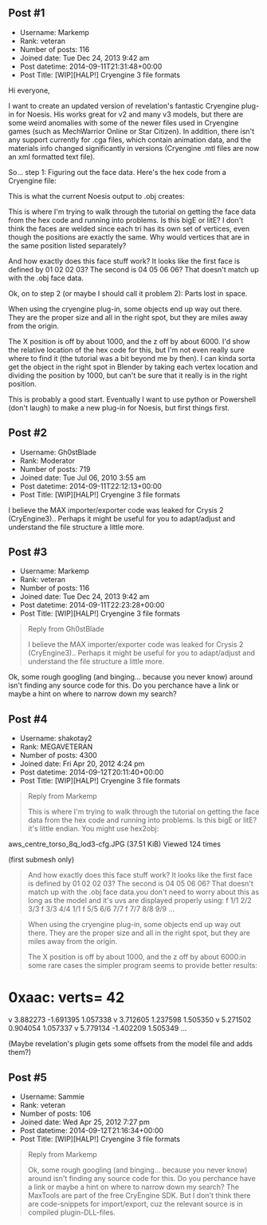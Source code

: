 ## Post #1
- Username: Markemp
- Rank: veteran
- Number of posts: 116
- Joined date: Tue Dec 24, 2013 9:42 am
- Post datetime: 2014-09-11T21:31:48+00:00
- Post Title: [WIP][HALP!] Cryengine 3 file formats

Hi everyone,

I want to create an updated version of revelation's fantastic Cryengine plug-in for Noesis.  His works great for v2 and many v3 models, but there are some weird anomalies with some of the newer files used in Cryengine games (such as MechWarrior Online or Star Citizen).  In addition, there isn't any support currently for .cga files, which contain animation data, and the materials info changed significantly in versions (Cryengine .mtl files are now an xml formatted text file).

So... step 1:  Figuring out the face data.
Here's the hex code from a Cryengine file:


This is what the current Noesis output to .obj creates:


This is where I'm trying to walk through the tutorial on getting the face data from the hex code and running into problems.  Is this bigE or litE?  I don't think the faces are welded since each tri has its own set of vertices, even though the positions are exactly the same.  Why would vertices that are in the same position listed separately?

And how exactly does this face stuff work?  It looks like the first face is defined by 01 02 02 03?  The second is 04 05 06 06?  That doesn't match up with the .obj face data.

Ok, on to step 2 (or maybe I should call it problem 2):  Parts lost in space.

When using the cryengine plug-in, some objects end up way out there.  They are the proper size and all in the right spot, but they are miles away from the origin. 


The X position is off by about 1000, and the z off by about 6000.  I'd show the relative location of the hex code for this, but I'm not even really sure where to find it (the tutorial was a bit beyond me by then).  I can kinda sorta get the object in the right spot in Blender by taking each vertex location and dividing the position by 1000, but can't be sure that it really is in the right position.

This is probably a good start.  Eventually I want to use python or Powershell (don't laugh) to make a new plug-in for Noesis, but first things first.
## Post #2
- Username: Gh0stBlade
- Rank: Moderator
- Number of posts: 719
- Joined date: Tue Jul 06, 2010 3:55 am
- Post datetime: 2014-09-11T22:12:13+00:00
- Post Title: [WIP][HALP!] Cryengine 3 file formats

I believe the MAX importer/exporter code was leaked for Crysis 2 (CryEngine3).. Perhaps it might be useful for you to adapt/adjust and understand the file structure a little more.
## Post #3
- Username: Markemp
- Rank: veteran
- Number of posts: 116
- Joined date: Tue Dec 24, 2013 9:42 am
- Post datetime: 2014-09-11T22:23:28+00:00
- Post Title: [WIP][HALP!] Cryengine 3 file formats

> Reply from Gh0stBlade
>
> I believe the MAX importer/exporter code was leaked for Crysis 2 (CryEngine3).. Perhaps it might be useful for you to adapt/adjust and understand the file structure a little more.

Ok, some rough googling (and binging... because you never know) around isn't finding any source code for this.  Do you perchance have a link or maybe a hint on where to narrow down my search?
## Post #4
- Username: shakotay2
- Rank: MEGAVETERAN
- Number of posts: 4300
- Joined date: Fri Apr 20, 2012 4:24 pm
- Post datetime: 2014-09-12T20:11:40+00:00
- Post Title: [WIP][HALP!] Cryengine 3 file formats

> Reply from Markemp
>
> This is where I'm trying to walk through the tutorial on getting the face data from the hex code and running into problems.  Is this bigE or litE?it's little endian. You might use hex2obj:



aws_centre_torso_8q_lod3-cfg.JPG (37.51 KiB) Viewed 124 times

 (first submesh only)

> And how exactly does this face stuff work?  It looks like the first face is defined by 01 02 02 03?  The second is 04 05 06 06?  That doesn't match up with the .obj face data.you don't need to worry about this as long as the model and it's uvs are displayed properly using:
f 1/1 2/2 3/3 
f 3/3 4/4 1/1 
f 5/5 6/6 7/7 
f 7/7 8/8 9/9 
...

> When using the cryengine plug-in, some objects end up way out there.  They are the proper size and all in the right spot, but they are miles away from the origin. 
>
> 
>
> 
>
> The X position is off by about 1000, and the z off by about 6000.in some rare cases the simpler program seems to provide better results:  
# 0xaac: verts= 42
v 3.882273 -1.691395 1.057338 
v 3.712605 1.237598 1.505350 
v 5.271502 0.904054 1.057337 
v 5.779134 -1.402209 1.505349 
...

(Maybe revelation's plugin gets some offsets from the model file and adds them?)
## Post #5
- Username: Sammie
- Rank: veteran
- Number of posts: 106
- Joined date: Wed Apr 25, 2012 7:27 pm
- Post datetime: 2014-09-12T21:16:34+00:00
- Post Title: [WIP][HALP!] Cryengine 3 file formats

> Reply from Markemp
>
> Ok, some rough googling (and binging... because you never know) around isn't finding any source code for this.  Do you perchance have a link or maybe a hint on where to narrow down my search?
The MaxTools are part of the free CryEngine SDK. But I don't think there are code-snippets for import/export, cuz the relevant source is in compiled plugin-DLL-files.
